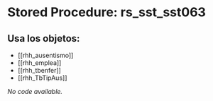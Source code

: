# Stored Procedure: rs_sst_sst063

## Usa los objetos:
- [[rhh_ausentismo]]
- [[rhh_emplea]]
- [[rhh_tbenfer]]
- [[rhh_TbTipAus]]

*No code available.*
